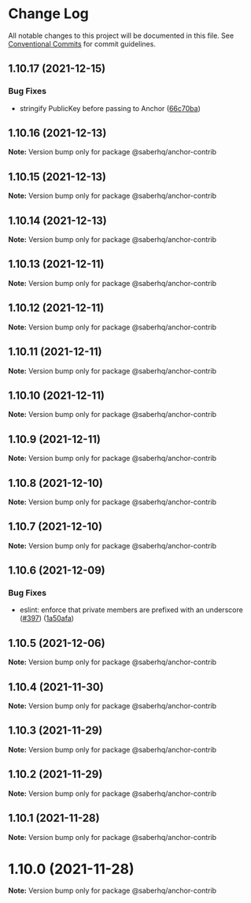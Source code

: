 # Change Log

All notable changes to this project will be documented in this file.
See [Conventional Commits](https://conventionalcommits.org) for commit guidelines.

## 1.10.17 (2021-12-15)


### Bug Fixes

* stringify PublicKey before passing to Anchor ([66c70ba](https://github.com/saber-hq/saber-common/commit/66c70ba0c6fd88e9eb8a9361ce31c6c157d2f37d))





## 1.10.16 (2021-12-13)

**Note:** Version bump only for package @saberhq/anchor-contrib





## 1.10.15 (2021-12-13)

**Note:** Version bump only for package @saberhq/anchor-contrib





## 1.10.14 (2021-12-13)

**Note:** Version bump only for package @saberhq/anchor-contrib





## 1.10.13 (2021-12-11)

**Note:** Version bump only for package @saberhq/anchor-contrib





## 1.10.12 (2021-12-11)

**Note:** Version bump only for package @saberhq/anchor-contrib





## 1.10.11 (2021-12-11)

**Note:** Version bump only for package @saberhq/anchor-contrib





## 1.10.10 (2021-12-11)

**Note:** Version bump only for package @saberhq/anchor-contrib





## 1.10.9 (2021-12-11)

**Note:** Version bump only for package @saberhq/anchor-contrib





## 1.10.8 (2021-12-10)

**Note:** Version bump only for package @saberhq/anchor-contrib





## 1.10.7 (2021-12-10)

**Note:** Version bump only for package @saberhq/anchor-contrib





## 1.10.6 (2021-12-09)


### Bug Fixes

* eslint: enforce that private members are prefixed with an underscore ([#397](https://github.com/saber-hq/saber-common/issues/397)) ([1a50afa](https://github.com/saber-hq/saber-common/commit/1a50afaf13cb4389ba009fd4bdf206a4db2cad93))





## 1.10.5 (2021-12-06)

**Note:** Version bump only for package @saberhq/anchor-contrib





## 1.10.4 (2021-11-30)

**Note:** Version bump only for package @saberhq/anchor-contrib





## 1.10.3 (2021-11-29)

**Note:** Version bump only for package @saberhq/anchor-contrib





## 1.10.2 (2021-11-29)

**Note:** Version bump only for package @saberhq/anchor-contrib





## 1.10.1 (2021-11-28)

**Note:** Version bump only for package @saberhq/anchor-contrib





# 1.10.0 (2021-11-28)

**Note:** Version bump only for package @saberhq/anchor-contrib
